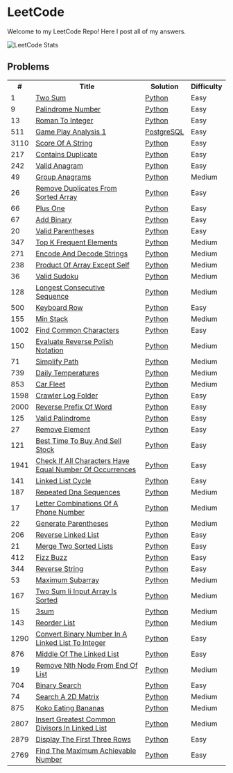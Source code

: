 # LeetCode

Welcome to my LeetCode Repo! Here I post all of my answers.

![LeetCode Stats](https://leetcard.jacoblin.cool/mitchellkolb?ext=heatmap)

## Problems

<table width="300">
    <tr>
        <th> # </th>
        <th> Title </th>
        <th> Solution </th>
        <th> Difficulty </th>
    </tr>
    <tr>
        <td> 1 </td>
        <td><a href="https://leetcode.com/problems/two-sum">Two Sum</a></td>
        <td>
            <!-- <a href="./algorithms/cpp/two_sum/two_sum.cpp">C++</a>,  -->
            <a href="./algorithms/python/1/two-sum.py">Python</a>
        </td>
        <td>Easy</td>
    </tr>
    <tr>
        <td> 9 </td>
        <td>
            <a href="https://leetcode.com/problems/palindrome-number">Palindrome Number</a>
        </td>
        <td>
            <a href="./algorithms/python/9/palindrome-number.py">Python</a>
        </td>
        <td>Easy</td> 
    </tr>
    <tr>
        <td>13</td>
        <td>
            <a href="https://leetcode.com/problems/roman-to-integer">
                Roman To Integer
            </a>
        </td>
        <td>
            <a href="./algorithms/python/13/roman-to-integer.py">Python</a>
        </td>
        <td>Easy</td>
    </tr>
    <tr>
        <tr>
        <td>511</td>
        <td>
            <a href="https://leetcode.com/problems/game-play-analysis-i/">
                Game Play Analysis 1
            </a>
        </td>
        <td>
            <a href="./algorithms/sql/511/game-play-analysis-i.sql">PostgreSQL</a>
        </td>
        <td>Easy</td>
    </tr>
    <tr>
        <tr>
        <td>3110</td>
        <td>
            <a href="https://leetcode.com/problems/score-of-a-string/">
                Score Of A String
            </a>
        </td>
        <td>
            <a href="./algorithms/python/3110/score-of-a-string.py">
                Python
            </a>
        </td>
        <td>Easy</td>
    </tr>
    <tr>
        <td>217</td>
        <td>
            <a href="https://leetcode.com/problems/contains-duplicate/">
                Contains Duplicate
            </a>
        </td>
        <td>
            <a href="./algorithms/python/217/contains-duplicate.py">
                Python
            </a>
        </td>
        <td>Easy</td>
    </tr>
    <tr>
        <td>242</td>
        <td>
            <a href="https://leetcode.com/problems/valid-anagram/">
                Valid Anagram
            </a>
        </td>
        <td>
            <a href="./algorithms/python/242/valid-anagram.py">
                Python
            </a>
        </td>
        <td>Easy</td>
    </tr>
    <tr>
        <td>49</td>
        <td>
            <a href="https://leetcode.com/problems/group-anagrams/">
                Group Anagrams
            </a>
        </td>
        <td>
            <a href="./algorithms/python/49/group-anagrams.py">
                Python
            </a>
        </td>
        <td>Medium</td>
    </tr>
    <tr>
        <td>26</td>
        <td>
            <a href="https://leetcode.com/problems/remove-duplicates-from-sorted-array/">
                Remove Duplicates From Sorted Array
            </a>
        </td>
        <td>
            <a href="./algorithms/python/26/remove-duplicates-from-sorted-array.py">
                Python
            </a>
        </td>
        <td>Easy</td>
    </tr>
    <tr>
        <td>66</td>
        <td>
            <a href="https://leetcode.com/problems/plus-one/">
                Plus One
            </a>
        </td>
        <td>
            <a href="./algorithms/python/66/plus-one.py">
                Python
            </a>
        </td>
        <td>Easy</td>
    </tr>
    <tr>
        <td>67</td>
        <td>
            <a href="https://leetcode.com/problems/add-binary/">
                Add Binary
            </a>
        </td>
        <td>
            <a href="./algorithms/python/67/add-binary.py">
                Python
            </a>
        </td>
        <td>Easy</td>
    </tr>
    <tr>
        <td>20</td>
        <td>
            <a href="https://leetcode.com/problems/valid-parentheses/">
                Valid Parentheses
            </a>
        </td>
        <td>
            <a href="./algorithms/python/20/valid-parentheses.py">
                Python
            </a>
        </td>
        <td>Easy</td>
    </tr>
    <tr>
        <td>347</td>
        <td>
            <a href="https://leetcode.com/problems/top-k-frequent-elements/">
                Top K Frequent Elements
            </a>
        </td>
        <td>
            <a href="./algorithms/python/347/top-k-frequent-elements.py">
                Python
            </a>
        </td>
        <td>Medium</td>
    </tr>
    <tr>
        <td>271</td>
        <td>
            <a href="https://leetcode.com/problems/encode-and-decode-strings/">
                Encode And Decode Strings
            </a>
        </td>
        <td>
            <a href="./algorithms/python/271/encode-and-decode-strings.py">
                Python
            </a>
        </td>
        <td>Medium</td>
    </tr>
    <tr>
        <td>238</td>
        <td>
            <a href="https://leetcode.com/problems/product-of-array-except-self/">
                Product Of Array Except Self
            </a>
        </td>
        <td>
            <a href="./algorithms/python/238/product-of-array-except-self.py">
                Python
            </a>
        </td>
        <td>Medium</td>
    </tr>
    <tr>
        <td>36</td>
        <td>
            <a href="https://leetcode.com/problems/valid-sudoku/">
                Valid Sudoku
            </a>
        </td>
        <td>
            <a href="./algorithms/python/36/valid-sudoku.py">
                Python
            </a>
        </td>
        <td>Medium</td>
    </tr>
    <tr>
        <td>128</td>
        <td>
            <a href="https://leetcode.com/problems/longest-consecutive-sequence/">
                Longest Consecutive Sequence
            </a>
        </td>
        <td>
            <a href="./algorithms/python/128/longest-consecutive-sequence.py">
                Python
            </a>
        </td>
        <td>Medium</td>
    </tr>
    <tr>
        <td>500</td>
        <td>
            <a href="https://leetcode.com/problems/keyboard-row/">
                Keyboard Row
            </a>
        </td>
        <td>
            <a href="./algorithms/python/500/keyboard-row.py">
                Python
            </a>
        </td>
        <td>Easy</td>
    </tr>
    <tr>
        <td>155</td>
        <td>
            <a href="https://leetcode.com/problems/min-stack/">
                Min Stack
            </a>
        </td>
        <td>
            <a href="./algorithms/python/155/min-stack.py">
                Python
            </a>
        </td>
        <td>Medium</td>
    </tr>
    <tr>
        <td>1002</td>
        <td>
            <a href="https://leetcode.com/problems/find-common-characters/">
                Find Common Characters
            </a>
        </td>
        <td>
            <a href="./algorithms/python/1002/find-common-characters.py">
                Python
            </a>
        </td>
        <td>Easy</td>
    </tr>
    <tr>
        <td>150</td>
        <td>
            <a href="https://leetcode.com/problems/evaluate-reverse-polish-notation/">
                Evaluate Reverse Polish Notation
            </a>
        </td>
        <td>
            <a href="./algorithms/python/150/evaluate-reverse-polish-notation.py">
                Python
            </a>
        </td>
        <td>Medium</td>
    </tr>
    <tr>
        <td>71</td>
        <td>
            <a href="https://leetcode.com/problems/simplify-path/">
                Simplify Path
            </a>
        </td>
        <td>
            <a href="./algorithms/python/71/simplify-path.py">
                Python
            </a>
        </td>
        <td>Medium</td>
    </tr>
    <tr>
        <td>739</td>
        <td>
            <a href="https://leetcode.com/problems/daily-temperatures/">
                Daily Temperatures
            </a>
        </td>
        <td>
            <a href="./algorithms/python/739/daily-temperatures.py">
                Python
            </a>
        </td>
        <td>Medium</td>
    </tr>
    <tr>
        <td>853</td>
        <td>
            <a href="https://leetcode.com/problems/car-fleet/">
                Car Fleet
            </a>
        </td>
        <td>
            <a href="./algorithms/python/853/car-fleet.py">
                Python
            </a>
        </td>
        <td>Medium</td>
    </tr>
    <tr>
        <td>1598</td>
        <td>
            <a href="https://leetcode.com/problems/crawler-log-folder/">
                Crawler Log Folder
            </a>
        </td>
        <td>
            <a href="./algorithms/python/1598/crawler-log-folder.py">
                Python
            </a>
        </td>
        <td>Easy</td>
    </tr>
    <tr>
        <td>2000</td>
        <td>
            <a href="https://leetcode.com/problems/reverse-prefix-of-word/">
                Reverse Prefix Of Word
            </a>
        </td>
        <td>
            <a href="./algorithms/python/2000/reverse-prefix-of-word.py">
                Python
            </a>
        </td>
        <td>Easy</td>
    </tr>
    <tr>
        <td>125</td>
        <td>
            <a href="https://leetcode.com/problems/valid-palindrome/">
                Valid Palindrome
            </a>
        </td>
        <td>
            <a href="./algorithms/python/125/valid-palindrome.py">
                Python
            </a>
        </td>
        <td>Easy</td>
    </tr>
    <tr>
        <td>27</td>
        <td>
            <a href="https://leetcode.com/problems/remove-element/">
                Remove Element
            </a>
        </td>
        <td>
            <a href="./algorithms/python/27/remove-element.py">
                Python
            </a>
        </td>
        <td>Easy</td>
    </tr>
    <tr>
        <tr>
        <td>121</td>
        <td>
            <a href="https://leetcode.com/problems/best-time-to-buy-and-sell-stock/">
                Best Time To Buy And Sell Stock
            </a>
        </td>
        <td>
            <a href="./algorithms/python/121/best-time-to-buy-and-sell-stock.py">
                Python
            </a>
        </td>
        <td>Easy</td>
    </tr>
    <tr>
        <tr>
        <td>1941</td>
        <td>
            <a href="https://leetcode.com/problems/check-if-all-characters-have-equal-number-of-occurrences/">
                Check If All Characters Have Equal Number Of Occurrences
            </a>
        </td>
        <td>
            <a href="./algorithms/python/1941/check-if-all-characters-have-equal-number-of-occurrences.py">
                Python
            </a>
        </td>
        <td>Easy</td>
    </tr>
    <tr>
        <tr>
        <td>141</td>
        <td>
            <a href="https://leetcode.com/problems/linked-list-cycle/">
                Linked List Cycle
            </a>
        </td>
        <td>
            <a href="./algorithms/python/141/linked-list-cycle.py">
                Python
            </a>
        </td>
        <td>Easy</td>
    </tr>
    <tr>
        <tr>
        <td>187</td>
        <td>
            <a href="https://leetcode.com/problems/repeated-dna-sequences/">
                Repeated Dna Sequences
            </a>
        </td>
        <td>
            <a href="./algorithms/python/187/repeated-dna-sequences.py">
                Python
            </a>
        </td>
        <td>Medium</td>
    </tr>
    <tr>
        <td>17</td>
        <td>
            <a href="https://leetcode.com/problems/letter-combinations-of-a-phone-number/">
                Letter Combinations Of A Phone Number
            </a>
        </td>
        <td>
            <a href="./algorithms/python/17/letter-combinations-of-a-phone-number.py">
                Python
            </a>
        </td>
        <td>Medium</td>
    </tr>
    <tr>
        <td>22</td>
        <td>
            <a href="https://leetcode.com/problems/generate-parentheses/">
                Generate Parentheses
            </a>
        </td>
        <td>
            <a href="./algorithms/python/22/generate-parentheses.py">
                Python
            </a>
        </td>
        <td>Medium</td>
    </tr>
    <tr>
        <td>206</td>
        <td>
            <a href="https://leetcode.com/problems/reverse-linked-list/">
                Reverse Linked List
            </a>
        </td>
        <td>
            <a href="./algorithms/python/206/reverse-linked-list.py">
                Python
            </a>
        </td>
        <td>Easy</td>
    </tr>
    <tr>
        <td>21</td>
        <td>
            <a href="https://leetcode.com/problems/merge-two-sorted-lists/">
                Merge Two Sorted Lists
            </a>
        </td>
        <td>
            <a href="./algorithms/python/21/merge-two-sorted-lists.py">
                Python
            </a>
        </td>
        <td>Easy</td>
    </tr>
    <tr>
        <td>412</td>
        <td>
            <a href="https://leetcode.com/problems/fizz-buzz/">
                Fizz Buzz
            </a>
        </td>
        <td>
            <a href="./algorithms/python/412/fizz-buzz.py">
                Python
            </a>
        </td>
        <td>Easy</td>
    </tr>
    <tr>
        <td>344</td>
        <td>
            <a href="https://leetcode.com/problems/reverse-string/">
                Reverse String
            </a>
        </td>
        <td>
            <a href="./algorithms/python/344/reverse-string.py">
                Python
            </a>
        </td>
        <td>Easy</td>
    </tr>
    <tr>
        <td>53</td>
        <td>
            <a href="https://leetcode.com/problems/maximum-subarray/">
                Maximum Subarray
            </a>
        </td>
        <td>
            <a href="./algorithms/python/53/maximum-subarray.py">
                Python
            </a>
        </td>
        <td>Medium</td>
    </tr>
    <tr>
        <td>167</td>
        <td>
            <a href="https://leetcode.com/problems/two-sum-ii-input-array-is-sorted/">
                Two Sum Ii Input Array Is Sorted
            </a>
        </td>
        <td>
            <a href="./algorithms/python/167/two-sum-ii-input-array-is-sorted.py">
                Python
            </a>
        </td>
        <td>Medium</td>
    </tr>
    <tr>
        <tr>
        <td>15</td>
        <td>
            <a href="https://leetcode.com/problems/3sum/">
                3sum
            </a>
        </td>
        <td>
            <a href="./algorithms/python/15/3sum.py">
                Python
            </a>
        </td>
        <td>Medium</td>
    </tr>
    <tr>
        <tr>
        <td>143</td>
        <td>
            <a href="https://leetcode.com/problems/reorder-list/">
                Reorder List
            </a>
        </td>
        <td>
            <a href="./algorithms/python/143/reorder-list.py">
                Python
            </a>
        </td>
        <td>Medium</td>
    </tr>
    <tr>
        <td>1290</td>
        <td>
            <a href="https://leetcode.com/problems/convert-binary-number-in-a-linked-list-to-integer/">
                Convert Binary Number In A Linked List To Integer
            </a>
        </td>
        <td>
            <a href="./algorithms/python/1290/convert-binary-number-in-a-linked-list-to-integer.py">
                Python
            </a>
        </td>
        <td>Easy</td>
    </tr>
    <tr>
        <td>876</td>
        <td>
            <a href="https://leetcode.com/problems/middle-of-the-linked-list/">
                Middle Of The Linked List
            </a>
        </td>
        <td>
            <a href="./algorithms/python/876/middle-of-the-linked-list.py">
                Python
            </a>
        </td>
        <td>Easy</td>
    </tr>
    <tr>
        <td>19</td>
        <td>
            <a href="https://leetcode.com/problems/remove-nth-node-from-end-of-list/">
                Remove Nth Node From End Of List
            </a>
        </td>
        <td>
            <a href="./algorithms/python/19/remove-nth-node-from-end-of-list.py">
                Python
            </a>
        </td>
        <td>Medium</td>
    </tr>
    <tr>
        <td>704</td>
        <td>
            <a href="https://leetcode.com/problems/binary-search/">
                Binary Search
            </a>
        </td>
        <td>
            <a href="./algorithms/python/704/binary-search.py">
                Python
            </a>
        </td>
        <td>Easy</td>
    </tr>
    <tr>
        <td>74</td>
        <td>
            <a href="https://leetcode.com/problems/search-a-2d-matrix/">
                Search A 2D Matrix
            </a>
        </td>
        <td>
            <a href="./algorithms/python/74/search-a-2d-matrix.py">
                Python
            </a>
        </td>
        <td>Medium</td>
    </tr>
    <tr>
        <td>875</td>
        <td>
            <a href="https://leetcode.com/problems/koko-eating-bananas/">
                Koko Eating Bananas
            </a>
        </td>
        <td>
            <a href="./algorithms/python/875/koko-eating-bananas.py">
                Python
            </a>
        </td>
        <td>Medium</td>
    </tr>
    <tr>
        <td>2807</td>
        <td>
            <a href="https://leetcode.com/problems/insert-greatest-common-divisors-in-linked-list/">
                Insert Greatest Common Divisors In Linked List
            </a>
        </td>
        <td>
            <a href="./algorithms/python/2807/insert-greatest-common-divisors-in-linked-list.py">
                Python
            </a>
        </td>
        <td>Medium</td>
    </tr>
    <tr>
        <td>2879</td>
        <td>
            <a href="https://leetcode.com/problems/display-the-first-three-rows/">
                Display The First Three Rows
            </a>
        </td>
        <td>
            <a href="./algorithms/python/2879/display-the-first-three-rows.py">
                Python
            </a>
        </td>
        <td>Easy</td>
    </tr>
    <tr>
        <td>2769</td>
        <td>
            <a href="https://leetcode.com/problems/find-the-maximum-achievable-number/">
                Find The Maximum Achievable Number
            </a>
        </td>
        <td>
            <a href="./algorithms/python/2769/find-the-maximum-achievable-number.py">
                Python
            </a>
        </td>
        <td>Easy</td>
    </tr>
